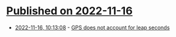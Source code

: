# [Published on 2022-11-16](index.md)

* [2022-11-16, 10:13:08](https://news.ycombinator.com/item?id=33620933) - [GPS does not account for leap seconds](http://leapsecond.com/java/gpsclock.htm)
